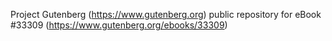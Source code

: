 Project Gutenberg (https://www.gutenberg.org) public repository for eBook #33309 (https://www.gutenberg.org/ebooks/33309)
